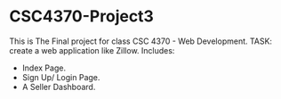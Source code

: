 # CSC4370-Project3
This is The Final project for class CSC 4370 - Web Development.
TASK: create a web application like Zillow. Includes:
- Index Page.
- Sign Up/ Login Page.
- A Seller Dashboard.
